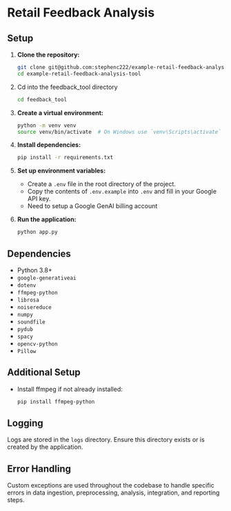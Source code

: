 # Retail Feedback Analysis

## Setup

1. **Clone the repository:**

   ```sh
   git clone git@github.com:stephenc222/example-retail-feedback-analysis-tool.git
   cd example-retail-feedback-analysis-tool
   ```

2. Cd into the feedback_tool directory

   ```sh
   cd feedback_tool
   ```

3. **Create a virtual environment:**

   ```sh
   python -m venv venv
   source venv/bin/activate  # On Windows use `venv\Scripts\activate`
   ```

4. **Install dependencies:**

   ```sh
   pip install -r requirements.txt
   ```

5. **Set up environment variables:**

   - Create a `.env` file in the root directory of the project.
   - Copy the contents of `.env.example` into `.env` and fill in your Google API key.
   - Need to setup a Google GenAI billing account

6. **Run the application:**
   ```sh
   python app.py
   ```

## Dependencies

- Python 3.8+
- `google-generativeai`
- `dotenv`
- `ffmpeg-python`
- `librosa`
- `noisereduce`
- `numpy`
- `soundfile`
- `pydub`
- `spacy`
- `opencv-python`
- `Pillow`

## Additional Setup

- Install ffmpeg if not already installed:
  ```sh
  pip install ffmpeg-python
  ```

## Logging

Logs are stored in the `logs` directory. Ensure this directory exists or is created by the application.

## Error Handling

Custom exceptions are used throughout the codebase to handle specific errors in data ingestion, preprocessing, analysis, integration, and reporting steps.
